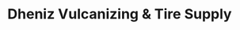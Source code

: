 ---
title: "Dheniz Vulcanizing & Tire Supply"
url: /calamba/dheniz-vulcanizing-und-tire-supply/
shop: Reifen
---